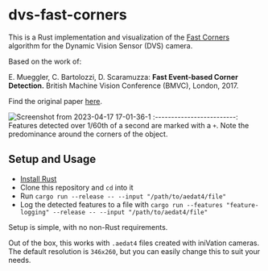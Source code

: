 # dvs-fast-corners

This is a Rust implementation and visualization of the [Fast Corners](https://github.com/uzh-rpg/rpg_corner_events) algorithm for the Dynamic Vision Sensor (DVS) camera.

Based on the work of:

E. Mueggler, C. Bartolozzi, D. Scaramuzza:
**Fast Event-based Corner Detection.**
British Machine Vision Conference (BMVC), London, 2017.

Find the original paper [here](http://rpg.ifi.uzh.ch/docs/BMVC17_Mueggler.pdf). 


![Screenshot from 2023-04-17 17-01-36-1](https://user-images.githubusercontent.com/19912588/232610281-9a616bae-06c5-4a28-8a31-793967b34230.png)
:-------------------------:
Features detected over 1/60th of a second are marked with a `+`. Note the predominance around the corners of the object.

## Setup and Usage

- [Install Rust](https://www.rust-lang.org/tools/install)
- Clone this repository and `cd` into it
- Run `cargo run --release -- --input "/path/to/aedat4/file"`
- Log the detected features to a file with `cargo run --features "feature-logging" --release -- --input "/path/to/aedat4/file"`

Setup is simple, with no non-Rust requirements.

Out of the box, this works with `.aedat4` files created with iniVation cameras. The default resolution is `346x260`, but you can easily change this to suit your needs.

